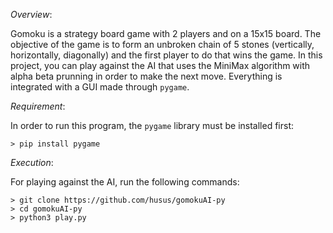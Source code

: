 *Overview*:

Gomoku is a strategy board game with 2 players and on a 15x15 board. The objective of the game is to form an unbroken chain of 5 stones (vertically, horizontally, diagonally) and the first player to do that wins the game. In this project, you can play against the AI that uses the MiniMax algorithm with alpha beta prunning in order to make the next move. Everything is integrated with a GUI made through `pygame`.

*Requirement*: 

In order to run this program, the `pygame` library must be installed first:
```
> pip install pygame
```

*Execution*: 

For playing against the AI, run the following commands:
```
> git clone https://github.com/husus/gomokuAI-py
> cd gomokuAI-py
> python3 play.py
```
